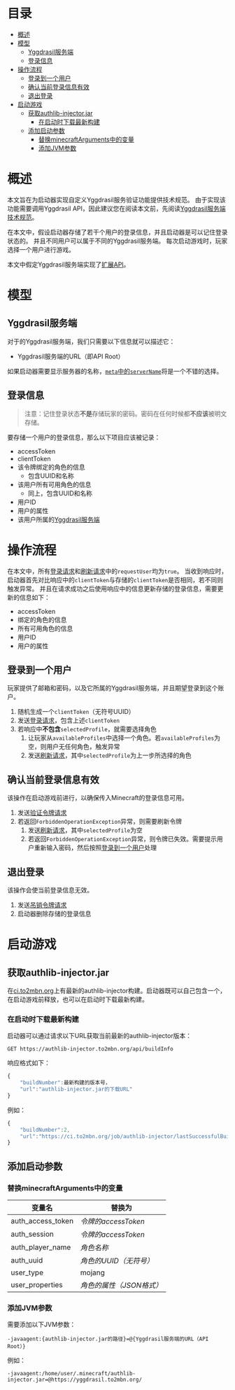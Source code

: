 <!-- START doctoc generated TOC please keep comment here to allow auto update -->
<!-- DON'T EDIT THIS SECTION, INSTEAD RE-RUN doctoc TO UPDATE -->
目录
=================

- [概述](#%E6%A6%82%E8%BF%B0)
- [模型](#%E6%A8%A1%E5%9E%8B)
  - [Yggdrasil服务端](#yggdrasil%E6%9C%8D%E5%8A%A1%E7%AB%AF)
  - [登录信息](#%E7%99%BB%E5%BD%95%E4%BF%A1%E6%81%AF)
- [操作流程](#%E6%93%8D%E4%BD%9C%E6%B5%81%E7%A8%8B)
  - [登录到一个用户](#%E7%99%BB%E5%BD%95%E5%88%B0%E4%B8%80%E4%B8%AA%E7%94%A8%E6%88%B7)
  - [确认当前登录信息有效](#%E7%A1%AE%E8%AE%A4%E5%BD%93%E5%89%8D%E7%99%BB%E5%BD%95%E4%BF%A1%E6%81%AF%E6%9C%89%E6%95%88)
  - [退出登录](#%E9%80%80%E5%87%BA%E7%99%BB%E5%BD%95)
- [启动游戏](#%E5%90%AF%E5%8A%A8%E6%B8%B8%E6%88%8F)
  - [获取authlib-injector.jar](#%E8%8E%B7%E5%8F%96authlib-injectorjar)
    - [在启动时下载最新构建](#%E5%9C%A8%E5%90%AF%E5%8A%A8%E6%97%B6%E4%B8%8B%E8%BD%BD%E6%9C%80%E6%96%B0%E6%9E%84%E5%BB%BA)
  - [添加启动参数](#%E6%B7%BB%E5%8A%A0%E5%90%AF%E5%8A%A8%E5%8F%82%E6%95%B0)
    - [替换minecraftArguments中的变量](#%E6%9B%BF%E6%8D%A2minecraftarguments%E4%B8%AD%E7%9A%84%E5%8F%98%E9%87%8F)
    - [添加JVM参数](#%E6%B7%BB%E5%8A%A0jvm%E5%8F%82%E6%95%B0)

<!-- END doctoc generated TOC please keep comment here to allow auto update -->

# 概述
本文旨在为启动器实现自定义Yggdrasil服务验证功能提供技术规范。
由于实现该功能需要调用Yggdrasil API，因此建议您在阅读本文前，先阅读[Yggdrasil服务端技术规范](https://github.com/to2mbn/authlib-injector/wiki/Yggdrasil服务端技术规范)。

在本文中，假设启动器存储了若干个用户的登录信息，并且启动器是可以记住登录状态的。
并且不同用户可以属于不同的Yggdrasil服务端。
每次启动游戏时，玩家选择一个用户进行游戏。

本文中假定Yggdrasil服务端实现了[扩展API](https://github.com/to2mbn/authlib-injector/wiki/Yggdrasil%E6%9C%8D%E5%8A%A1%E7%AB%AF%E6%8A%80%E6%9C%AF%E8%A7%84%E8%8C%83#%E6%89%A9%E5%B1%95api)。

# 模型

## Yggdrasil服务端
对于的Yggdrasil服务端，我们只需要以下信息就可以描述它：
 * Yggdrasil服务端的URL（即API Root）

如果启动器需要显示服务器的名称，[`meta`中的`serverName`](https://github.com/to2mbn/authlib-injector/wiki/Yggdrasil%E6%9C%8D%E5%8A%A1%E7%AB%AF%E6%8A%80%E6%9C%AF%E8%A7%84%E8%8C%83#%E6%9C%8D%E5%8A%A1%E7%AB%AF%E4%BF%A1%E6%81%AF%E8%8E%B7%E5%8F%96)将是一个不错的选择。

## 登录信息
> 注意：记住登录状态**不是**存储玩家的密码。密码在任何时候都**不应该**被明文存储。

要存储一个用户的登录信息，那么以下项目应该被记录：
 * accessToken
 * clientToken
 * 该令牌绑定的角色的信息
   * 包含UUID和名称
 * 该用户所有可用角色的信息
   * 同上，包含UUID和名称
 * 用户ID
 * 用户的属性
 * 该用户所属的[Yggdrasil服务端](#yggdrasil服务端)

# 操作流程
在本文中，所有[登录请求](https://github.com/to2mbn/authlib-injector/wiki/Yggdrasil%E6%9C%8D%E5%8A%A1%E7%AB%AF%E6%8A%80%E6%9C%AF%E8%A7%84%E8%8C%83#%E7%99%BB%E5%BD%95)和[刷新请求](https://github.com/to2mbn/authlib-injector/wiki/Yggdrasil%E6%9C%8D%E5%8A%A1%E7%AB%AF%E6%8A%80%E6%9C%AF%E8%A7%84%E8%8C%83#%E5%88%B7%E6%96%B0)中的`requestUser`均为`true`。
当收到响应时，启动器首先对比响应中的`clientToken`与存储的`clientToken`是否相同，若不同则触发异常。
并且在请求成功之后使用响应中的信息更新存储的登录信息，需要更新的信息如下：
 * accessToken
 * 绑定的角色的信息
 * 所有可用角色的信息
 * 用户ID
 * 用户的属性

## 登录到一个用户
玩家提供了邮箱和密码，以及它所属的Yggdrasil服务端，并且期望登录到这个账户。

 1. 随机生成一个`clientToken`（无符号UUID）
 2. 发送[登录请求](https://github.com/to2mbn/authlib-injector/wiki/Yggdrasil%E6%9C%8D%E5%8A%A1%E7%AB%AF%E6%8A%80%E6%9C%AF%E8%A7%84%E8%8C%83#%E7%99%BB%E5%BD%95)，包含上述`clientToken`
 3. 若响应中**不包含**`selectedProfile`，就需要选择角色
    1. 让玩家从`availableProfiles`中选择一个角色。若`availableProfiles`为空，则用户无任何角色，触发异常
    2. 发送[刷新请求](https://github.com/to2mbn/authlib-injector/wiki/Yggdrasil%E6%9C%8D%E5%8A%A1%E7%AB%AF%E6%8A%80%E6%9C%AF%E8%A7%84%E8%8C%83#%E5%88%B7%E6%96%B0)，其中`selectedProfile`为上一步所选择的角色

## 确认当前登录信息有效
该操作在启动游戏前进行，以确保传入Minecraft的登录信息可用。

 1. 发送[验证令牌请求](https://github.com/to2mbn/authlib-injector/wiki/Yggdrasil%E6%9C%8D%E5%8A%A1%E7%AB%AF%E6%8A%80%E6%9C%AF%E8%A7%84%E8%8C%83#%E9%AA%8C%E8%AF%81%E4%BB%A4%E7%89%8C)
 2. 若返回`ForbiddenOperationException`异常，则需要刷新令牌
    1. 发送[刷新请求](https://github.com/to2mbn/authlib-injector/wiki/Yggdrasil%E6%9C%8D%E5%8A%A1%E7%AB%AF%E6%8A%80%E6%9C%AF%E8%A7%84%E8%8C%83#%E5%88%B7%E6%96%B0)，其中`selectedProfile`为空
    2. 若返回`ForbiddenOperationException`异常，则令牌已失效。需要提示用户重新输入密码，然后按照[登录到一个用户](#登录到一个用户)处理

## 退出登录
该操作会使当前登录信息无效。

 1. 发送[吊销令牌请求](https://github.com/to2mbn/authlib-injector/wiki/Yggdrasil%E6%9C%8D%E5%8A%A1%E7%AB%AF%E6%8A%80%E6%9C%AF%E8%A7%84%E8%8C%83#%E5%90%8A%E9%94%80%E4%BB%A4%E7%89%8C)
 2. 启动器删除存储的登录信息

# 启动游戏

## 获取authlib-injector.jar
在[ci.to2mbn.org](https://ci.to2mbn.org/job/authlib-injector)上有最新的authlib-injector构建。启动器既可以自己包含一个，在启动游戏前释放，也可以在启动时下载最新构建。

### 在启动时下载最新构建
启动器可以通过请求以下URL获取当前最新的authlib-injector版本：

`GET https://authlib-injector.to2mbn.org/api/buildInfo`

响应格式如下：
```javascript
{
	"buildNumber":最新构建的版本号，
	"url":"authlib-injector.jar的下载URL"
}
```

例如：
```javascript
{
	"buildNumber":2,
	"url":"https://ci.to2mbn.org/job/authlib-injector/lastSuccessfulBuild/artifact/build/libs/authlib-injector-1.0.2-e47b187.jar"
}
```

## 添加启动参数

### 替换minecraftArguments中的变量
|变量名|替换为|
|------|------|
|auth_access_token|_令牌的accessToken_|
|auth_session|_令牌的accessToken_|
|auth_player_name|_角色名称_|
|auth_uuid|_角色的UUID（无符号）_|
|user_type|mojang|
|user_properties|_角色的属性（JSON格式）_|

### 添加JVM参数
需要添加以下JVM参数：
```
-javaagent:{authlib-injector.jar的路径}=@{Yggdrasil服务端的URL（API Root）}
```

例如：

```
-javaagent:/home/user/.minecraft/authlib-injector.jar=@https://yggdrasil.to2mbn.org/
```
